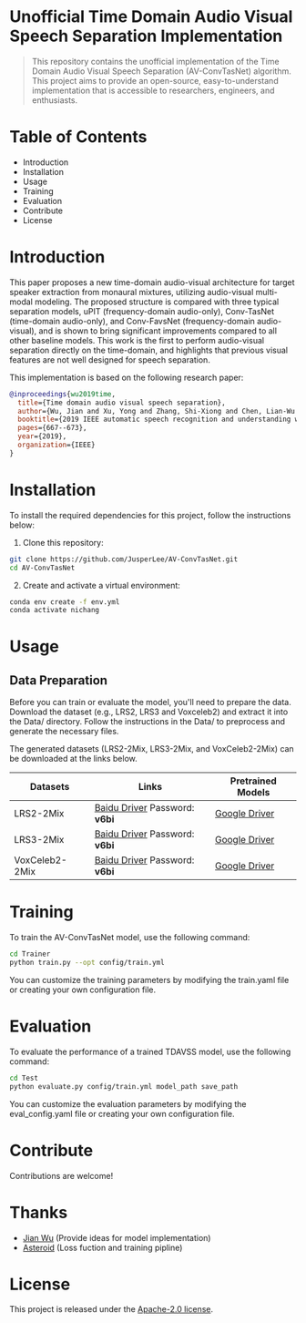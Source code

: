 # Unofficial Time Domain Audio Visual Speech Separation Implementation

> This repository contains the unofficial implementation of the Time Domain Audio Visual Speech Separation (AV-ConvTasNet) algorithm. This project aims to provide an open-source, easy-to-understand implementation that is accessible to researchers, engineers, and enthusiasts.

# Table of Contents
- Introduction
- Installation
- Usage
- Training
- Evaluation
- Contribute
- License


# Introduction
This paper proposes a new time-domain audio-visual architecture for target speaker extraction from monaural mixtures, utilizing audio-visual multi-modal modeling. The proposed structure is compared with three typical separation models, uPIT (frequency-domain audio-only), Conv-TasNet (time-domain audio-only), and Conv-FavsNet (frequency-domain audio-visual), and is shown to bring significant improvements compared to all other baseline models. This work is the first to perform audio-visual separation directly on the time-domain, and highlights that previous visual features are not well designed for speech separation.

This implementation is based on the following research paper:

```bibtex
@inproceedings{wu2019time,
  title={Time domain audio visual speech separation},
  author={Wu, Jian and Xu, Yong and Zhang, Shi-Xiong and Chen, Lian-Wu and Yu, Meng and Xie, Lei and Yu, Dong},
  booktitle={2019 IEEE automatic speech recognition and understanding workshop (ASRU)},
  pages={667--673},
  year={2019},
  organization={IEEE}
}
```

# Installation

To install the required dependencies for this project, follow the instructions below:

1. Clone this repository:
```bash
git clone https://github.com/JusperLee/AV-ConvTasNet.git
cd AV-ConvTasNet
```

2. Create and activate a virtual environment:
```bash
conda env create -f env.yml
conda activate nichang
```

# Usage
## Data Preparation

Before you can train or evaluate the model, you'll need to prepare the data. Download the dataset (e.g., LRS2, LRS3 and Voxceleb2) and extract it into the Data/ directory. Follow the instructions in the Data/ to preprocess and generate the necessary files.

The generated datasets (LRS2-2Mix, LRS3-2Mix, and VoxCeleb2-2Mix) can be downloaded at the links below.

| Datasets |  Links  | Pretrained Models  |
| ------------ | ------------ |------------ |
| LRS2-2Mix  | [Baidu Driver](https://pan.baidu.com/s/1FejWqmaYMejOt_8W1TVW4A) Password: **v6bi**  | [Google Driver](https://drive.google.com/file/d/1WtcpYYr8nMiIpJ1epnuGNk2DtiacUXDf/view?usp=sharing)|
| LRS3-2Mix  |  [Baidu Driver](https://pan.baidu.com/s/1FejWqmaYMejOt_8W1TVW4A) Password: **v6bi** |[Google Driver](https://drive.google.com/file/d/19OqNxY1jaO8USM-KnAIJ9B0Rh_Uwh5Ji/view?usp=sharing)|
| VoxCeleb2-2Mix |  [Baidu Driver](https://pan.baidu.com/s/1FejWqmaYMejOt_8W1TVW4A) Password: **v6bi** |[Google Driver](https://drive.google.com/file/d/1jFHC6R51tpqyUd81LYM8Tg45NbbjWkwV/view?usp=sharing) |

# Training
To train the AV-ConvTasNet model, use the following command:

```bash
cd Trainer
python train.py --opt config/train.yml
```

You can customize the training parameters by modifying the train.yaml file or creating your own configuration file.

# Evaluation
To evaluate the performance of a trained TDAVSS model, use the following command:

```bash
cd Test
python evaluate.py config/train.yml model_path save_path
```

You can customize the evaluation parameters by modifying the eval_config.yaml file or creating your own configuration file.

# Contribute
Contributions are welcome! 

# Thanks
- [Jian Wu](https://scholar.google.com/citations?user=AGAyldkAAAAJ&hl=en) (Provide ideas for model implementation)
- [Asteroid](https://github.com/asteroid-team/asteroid) (Loss fuction and training pipline)

# License
This project is released under the [Apache-2.0 license](https://github.com/JusperLee/AV-ConvTasNet/blob/main/LICENSE).
